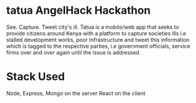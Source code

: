 # tatua AngelHack Hackathon
See. Capture. Tweet city's ill.
Tatua is a mobile/web app that seeks to provide citizens around Kenya with a platform to capture societies ills i.e stalled development works, poor infrastructure and tweet this information which is tagged to the respective parties, i.e government officials, service firms over and over again until the issue is addressed.
# Stack Used
Node, Express, Mongo on the server
React on the client
